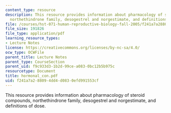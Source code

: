 ```yaml
---
content_type: resource
description: This resource provides information about pharmacology of steroid compounds,
  northethindrone family, desogestrel and norgestimate, and definitions of dose.
file: /courses/hst-071-human-reproductive-biology-fall-2005/f241a7a288094dd4d0830efd991553cf_hormonal_con.pdf
file_size: 191826
file_type: application/pdf
learning_resource_types:
- Lecture Notes
license: https://creativecommons.org/licenses/by-nc-sa/4.0/
ocw_type: OCWFile
parent_title: Lecture Notes
parent_type: CourseSection
parent_uid: f9c933d3-1b2d-99ce-a083-0bc12b5b975c
resourcetype: Document
title: hormonal_con.pdf
uid: f241a7a2-8809-4dd4-d083-0efd991553cf
---
```

This resource provides information about pharmacology of steroid compounds, northethindrone family, desogestrel and norgestimate, and definitions of dose.